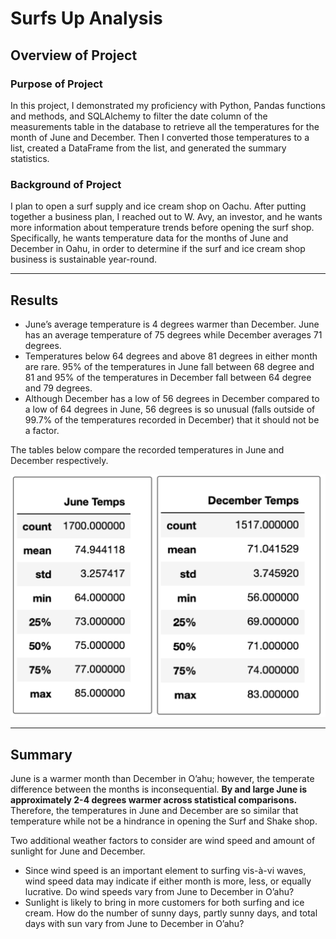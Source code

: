 # Surfs Up Analysis
## Overview of Project
### Purpose of Project
In this project, I demonstrated my proficiency with Python, Pandas functions and methods, and SQLAlchemy to filter the date column of the measurements table in the database to retrieve all the temperatures for the month of June and December. Then I converted those temperatures to a list, created a DataFrame from the list, and generated the summary statistics. 
### Background of Project
I plan to open a surf supply and ice cream shop on Oachu. After putting together a business plan, I reached out to W. Avy, an investor, and he wants more information about temperature trends before opening the surf shop. Specifically, he wants temperature data for the months of June and December in Oahu, in order to determine if the surf and ice cream shop business is sustainable year-round.

---
## Results
* June’s average temperature is 4 degrees warmer than December. June has an average temperature of 75 degrees while December averages 71 degrees. 
* Temperatures below 64 degrees and above 81 degrees in either month are rare. 95% of the temperatures in June fall between 68 degree and 81 and 95% of the temperatures in December fall between 64 degree and 79 degrees. 
* Although December has a low of 56 degrees in December compared to a low of 64 degrees in June, 56 degrees is so unusual (falls outside of 99.7% of the temperatures recorded in December) that it should not be a factor.  
 
The tables below compare the recorded temperatures in June and December respectively. 


![temps_tables](temps_tables.png) 

---
## Summary 
June is a warmer month than December in O’ahu; however, the temperate difference between the months is inconsequential.  **By and large June is approximately 2-4 degrees warmer across statistical comparisons.** Therefore, the temperatures in June and December are so similar that temperature while not be a hindrance in opening the Surf and Shake shop. 

Two additional weather factors to consider are wind speed and amount of sunlight for June and December. 
* Since wind speed is an important element to surfing vis-à-vi waves, wind speed data may indicate if either month is more, less, or equally lucrative.  Do wind speeds vary from June to December in O’ahu?
* Sunlight is likely to bring in more customers for both surfing and ice cream. How do the number of sunny days, partly sunny days, and total days with sun vary from June to December in O’ahu?







